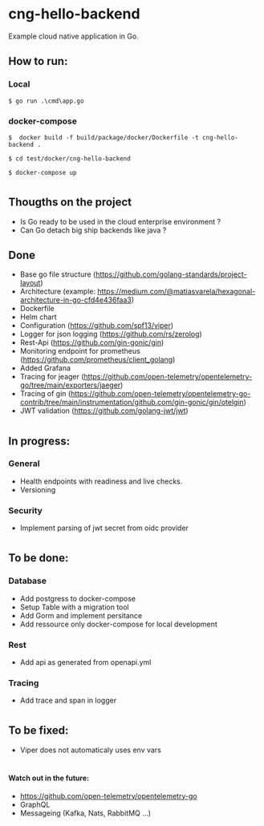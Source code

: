 # cng-hello-backend

Example cloud native application in Go.

## How to run:
### Local
```
$ go run .\cmd\app.go
```
### docker-compose
```
$  docker build -f build/package/docker/Dockerfile -t cng-hello-backend .

$ cd test/docker/cng-hello-backend

$ docker-compose up
```

#

## Thougths on the project
- Is Go ready to be used in the cloud enterprise environment ?
- Can Go detach big ship backends like java ?

## Done
- Base go file structure (https://github.com/golang-standards/project-layout)
- Architecture (example: https://medium.com/@matiasvarela/hexagonal-architecture-in-go-cfd4e436faa3)
- Dockerfile
- Helm chart
- Configuration (https://github.com/spf13/viper)
- Logger for json logging (https://github.com/rs/zerolog)
- Rest-Api (https://github.com/gin-gonic/gin)
- Monitoring endpoint for prometheus (https://github.com/prometheus/client_golang)
- Added Grafana
- Tracing for jeager (https://github.com/open-telemetry/opentelemetry-go/tree/main/exporters/jaeger)
- Tracing of gin (https://github.com/open-telemetry/opentelemetry-go-contrib/tree/main/instrumentation/github.com/gin-gonic/gin/otelgin)
- JWT validation (https://github.com/golang-jwt/jwt)

# 

## In progress:
### General
- Health endpoints with readiness and live checks.
- Versioning

### Security
- Implement parsing of jwt secret from oidc provider

#

## To be done:
### Database
- Add postgress to docker-compose
- Setup Table with a migration tool
- Add Gorm and implement persitance 
- Add ressource only docker-compose for local development

### Rest
- Add api as generated from openapi.yml 

### Tracing
- Add trace and span in logger

# 

## To be fixed:
- Viper does not automaticaly uses env vars

#

#### Watch out in the future:
- https://github.com/open-telemetry/opentelemetry-go
- GraphQL
- Messageing (Kafka, Nats, RabbitMQ ...)
